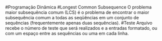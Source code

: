 #Programação Dinâmica
#Longest Common Subsequence
O problema maior subsequência comum (LCS) é o problema de encontrar o maior subsequência comum a todas as seqüências em um conjunto de sequências (frequentemente apenas duas sequências). 
#Teste
Arquivo recebe o número de teste que será realizados e a entradas formatado, ou com um espaço entre as sequências ou uma em cada linha.
